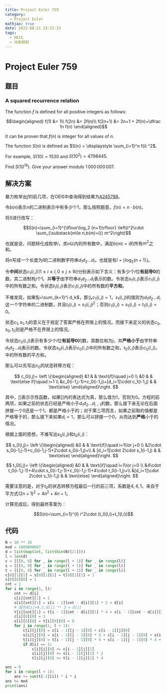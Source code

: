 ```yaml
---
title: Project Euler 759
category:
  - Project Euler
mathjax: true
date: 2022-08-21 23:51:23
tags:
  - OEIS
  - 动态规划
---
```


<escape><!-- more --></escape>

# Project Euler 759

## 题目

### A squared recurrence relation

The function $f$ is defined for all positive integers as follows:

$$\begin{aligned}
f(1) &=  1\\
f(2n) &= 2f(n)\\
f(2n+1) &= 2n+1 + 2f(n)+\dfrac 1n f(n)
\end{aligned}$$

It can be proven that $f(n)$ is integer for all values of $n$.

The function $S(n)$ is defined as $S(n) = \displaystyle \sum_{i=1}^n f(i) ^2$.

For example, $S(10)=1530$ and $S(10^2)=4798445$.

Find $S(10^{16})$. Give your answer modulo $1\,000\,000\,007$.

## 解决方案

暴力枚举出$f$的前几项，在OEIS中查询得到结果为[A245788](https://oeis.org/A245788)。

令$b(n)$表示$n$的二进制表示中有多少个$1$，那么按照题意，$f(n)=n\cdot b(n)$。

将$S$进行改写：

$$S(n)=\sum_{i=1}^{\lfloor\log_2 (n+1)\rfloor} \left(i^2\cdot \sum_{\substack{m\le n,b(m)=i}} m^2\right)$$

也就是说，问题转化成枚举$i$，求$n$以内的所有数中，满足$b(m)=i$的所有$m^2$之和。

将$n$写成一个长度为$l$的二进制数字符串$d_1d_2\dots d_l$，也就是有$l=\lfloor\log_2 (n+1)\rfloor$。

令**中间**状态$c_1(i,j)(1\le i\le l,0\le j\le 9i)$分别表示如下含义：有多少个$i$位**有前导0**的数，其二进制有$j$个$1$，并**等于**由字符串$d_1d_2\dots d_i$表示的数。令状态$s_1(i,j)$表示$c_1(i,j)$中的所有数之和。令状态$t_1(i,j)$表示$c_1(i,j)$中的所有数的**平方和**。

不难发现，如果$j=\sum_{k=1}^i d_k$，那么$c_1(i,j)=1$，$s_1(i,j)$的值则为$d_1d_2\dots d_i$这一个字符串的二进制数，并且$t_1(i,j)=s_1(i,j)^2$；否则$c_1(i,j)=s_1(i,j)=t_1(i,j)=0$。

状态$c_1,s_1,t_1$的意义在于规定了答案严格在界限上的情况。而接下来定义的状态$c_0,s_0,t_0$则是严格不在界限上的情况。

令状态$c_0(i,j)$表示有多少个$i$位**有前导0**的数，其数位和为$j$，并**严格小于**由字符串$d_1d_2\dots d_i$表示的数。令状态$s_0(i,j)$表示$c_0(i,j)$中的所有数之和，$t_0(i,j)$表示$c_0(i,j)$。中的所有数的平方和。

那么可以先写出$c_0$的状态转移方程：

$$
c_0(i,j)=
\left \{\begin{aligned}
  &1 & & \text{if}\quad  j=0 \\
  &0 & & \text{else if}\quad  i=1 \\
  &c_0(i-1,j-1)+c_0(i-1,j)+[d_i=1]\cdot c_1(i-1,j) & & \text{else}
\end{aligned}\right.
$$

其中，$[]$表示示性函数，如果$[]$内的表达式为真，那么值为$1$，否则为$0$。方程的前两项，如果之前的状态已经是严格小于$d_1d_2\dots d_{i-1}$的数，那么接下来无论在后面拼接一个$0$还是一个$1$，都是严格小于的；对于第三项而言，如果之前取的值都是严格等于的，那么接下来如果$d_i=1$，那么可以拼接一个$0$，从而达到**严格**小于的情况。

根据上面的思想，不难写出$s_0(i,j)$和$t_0(i,j)$：

$$
s_0(i,j)=
\left \{\begin{aligned}
  &0 & & \text{if}\quad  i=1\lor j=0 \\
  &2\cdot s_0(i-1,j-1)+c_0(i-1,j-1)+2\cdot s_0(i-1,j)+\\
  & [d_i=1]\cdot 2\cdot s_1(i-1,j) & & \text{else}
\end{aligned}\right.
$$

$$
t_0(i,j)=
\left \{\begin{aligned}
  &0 & & \text{if}\quad  i=1\lor j=0 \\
  &4\cdot t_0(i-1,j-1)+4\cdot s_0(i-1,j-1)+c_0(i-1,j-1)+4\cdot t_0(i-1,j)+\\
  &[d_i=1]\cdot 2\cdot s_1(i-1,j) & & \text{else}
\end{aligned}\right.
$$

需要注意的是，对于$t_0$的状态转移方程最后一行的前三项，系数是$4,4,1$，来自于平方式$(2n+1)^2=4n^2+4n+1$。

计算完成后，得到最终答案为：

$$S(n)=\sum_{i=1}^{l} i^2\cdot (t_0(l,i)+t_1(l,i))$$

## 代码

```py
N = 10 ** 16
mod = 1000000007
d = list(map(int, list(bin(N)[2:])))
l = len(d)
c = [[[0, 0] for _ in range(l + 1)] for _ in range(l)]
s = [[[0, 0] for _ in range(l + 1)] for _ in range(l)]
t = [[[0, 0] for _ in range(l + 1)] for _ in range(l)]
c[0][1][1] = s[0][1][1] = t[0][1][1] = 1
c[0][0][0] = 1
cnt = 1
for i in range(1, l):
    cnt += d[i]
    c[i][cnt][1] = 1
    s[i][cnt][1] = s[i - 1][cnt - d[i]][1] * 2 + d[i]
    # 因为d[i]=0,1,d[i] ** 2 = d[i]
    t[i][cnt][1] = t[i - 1][cnt - d[i]][1] * 4 + s[i - 1][cnt - d[i]][1] * d[i] * 4 + d[i]
    c[i][0][0] = 1
    s[i][0][0] = t[i][0][0] = 0
    for j in range(1, l + 1):
        c[i][j][0] = c[i - 1][j - 1][0] + c[i - 1][j][0]
        s[i][j][0] = s[i - 1][j - 1][0] * 2 + c[i - 1][j - 1][0] + s[i - 1][j][0] * 2
        t[i][j][0] = t[i - 1][j - 1][0] * 4 + s[i - 1][j - 1][0] * 4 + c[i - 1][j - 1][0] + t[i - 1][j][0] * 4
        if d[i] == 1:
            c[i][j][0] += c[i - 1][j][1]
            s[i][j][0] += s[i - 1][j][1] * 2
            t[i][j][0] += t[i - 1][j][1] * 4

ans = 0
for i in range(l + 1):
    ans += sum(t[-1][i]) * i * i
ans %= mod
print(ans)

```
